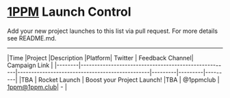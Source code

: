 # [1PPM](http://1ppm.club) Launch Control

Add your new project launches to this list via pull request. For more details see README.md.

---
|Time   |Project                                               |Description             |Platform| Twitter | Feedback Channel| Campaign Link |
|--------|------------------------------------------------------|------------------------------------------------|---------|---------|---------|
|TBA | Rocket Launch | Boost your Project Launch! |TBA | @1ppmclub | [1ppm@1ppm.club](1ppm@1ppm.club)| - |
